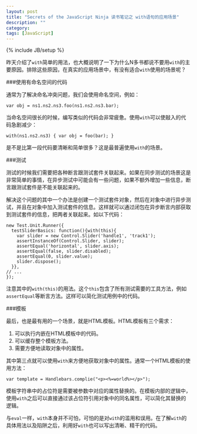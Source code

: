 ```yaml
---
layout: post
title: "Secrets of the JavaScript Ninja 读书笔记之 with语句的应用场景"
description: ""
category: 
tags: [JavaScript]
---
```

{% include JB/setup %}

昨天介绍了`with`简单的用法，也大概说明了一下为什么N多书都说不要用`with`的主要原因。排除这些原因，在真实的应用场景中，有没有适合`with`使用的场景呢？

###使用有命名空间的代码

通常为了解决命名冲突问题，我们会使用命名空间，例如：

    var obj = ns1.ns2.ns3.foo(ns1.ns2.ns3.bar);

当命名空间很长的时候，编写类似的代码会非常疲惫。使用`with`可以使敲入的代码急剧减少：

    with(ns1.ns2.ns3) { var obj = foo(bar); }

是不是比第一段代码要清晰和简单很多？这是最普遍使用`with`的场景。

###测试

测试的时候我们需要把各种断言跟测试套件关联起来。如果在同步测试的场景这是非常简单的事情，在异步测试中可能会有一些问题，如果不额外增加一些信息，断言跟测试套件是不能关联起来的。

解决这个问题的其中一个办法是创建一个测试套件对象，然后在对象中进行异步测试，并且在对象中加入测试套件的信息。这样就可以通过闭包在异步断言内部获取到测试套件的信息，把两者关联起来。如以下代码：

    new Test.Unit.Runner({
      testSliderBasics: function(){with(this){
        var slider = new Control.Slider('handle1', 'track1');
        assertInstanceOf(Control.Slider, slider);
        assertEqual('horizontal', slider.axis);
        assertEqual(false, slider.disabled);
        assertEqual(0, slider.value);
        slider.dispose();
      }},
    // ...
    });

注意其中的`with(this)`的用法。这个`this`包含了所有测试需要的工具方法，例如`assertEqual`等断言方法。这样可以简化测试用例中的代码。

###模板

最后，也是最有用的一个场景，就是HTML模板。HTML模板有三个需求：

1. 可以执行内嵌在HTML模板中的代码。
2. 可以缓存整个模板方法。
3. 需要方便地读取对象中的属性。

其中第三点就可以使用`with`来方便地获取对象中的属性。通常一个HTML模板的使用方法：

    var template = Handlebars.complie("<p><%=world%></p>");

模板字符串中的占位符是需要被参数中对应的属性替换的。在模板内部的逻辑中，使用`with`之后可以直接通过该占位符引用对象中的同名属性，可以简化其替换的逻辑。

与`eval`一样，`with`本身并不可怕，可怕的是对`with`的滥用和误用。在了解`with`的具体用法以及陷阱之后，利用好`with`也可以写出清晰、精干的代码。
